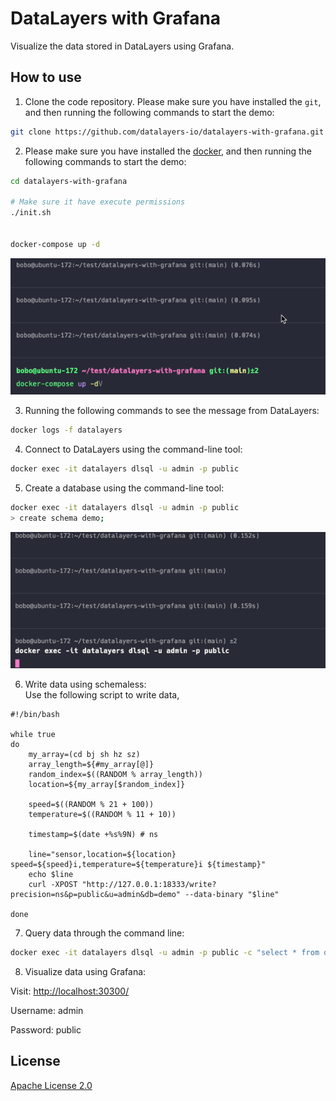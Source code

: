 # DataLayers with Grafana
Visualize the data stored in DataLayers using Grafana.

## How to use

1. Clone the code repository. Please make sure you have installed the `git`, and then running the following commands to start the demo:

  ```bash
  git clone https://github.com/datalayers-io/datalayers-with-grafana.git
  ```

2. Please make sure you have installed the [docker](https://www.docker.com/), and then running the following commands to start the demo:

  ```bash
  cd datalayers-with-grafana

  # Make sure it have execute permissions
  ./init.sh
  

  docker-compose up -d
  ```

  ![docker-compose up -d](./static/images/docker_compose.gif)


3. Running the following commands to see the message from DataLayers:

  ```bash
  docker logs -f datalayers
  ```

4. Connect to DataLayers using the command-line tool:

  ```bash
  docker exec -it datalayers dlsql -u admin -p public
  ```

5. Create a database using the command-line tool:

  ```bash
  docker exec -it datalayers dlsql -u admin -p public
  > create schema demo;
  ```

  ![create schema demo](./static/images/create_schema.gif)


6. Write data using schemaless:  
Use the following script to write data,
```shell
#!/bin/bash

while true
do
    my_array=(cd bj sh hz sz)
    array_length=${#my_array[@]}
    random_index=$((RANDOM % array_length))
    location=${my_array[$random_index]}

    speed=$((RANDOM % 21 + 100))
    temperature=$((RANDOM % 11 + 10))

    timestamp=$(date +%s%9N) # ns

    line="sensor,location=${location} speed=${speed}i,temperature=${temperature}i ${timestamp}"
    echo $line
    curl -XPOST "http://127.0.0.1:18333/write?precision=ns&p=public&u=admin&db=demo" --data-binary "$line"

done
```

7. Query data through the command line:

  ```bash
  docker exec -it datalayers dlsql -u admin -p public -c "select * from demo.sensor limit 10"
  ```

8. Visualize data using Grafana:

  Visit: [http://localhost:30300/](http://localhost:30300/)

  Username: admin
  
  Password: public

## License

[Apache License 2.0](./LICENSE)
